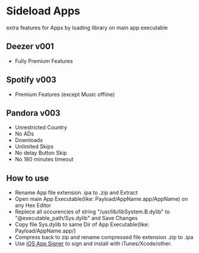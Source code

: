# Sideload Apps

extra features for Apps by loading library on main app executable

Deezer v001
------

* Fully Premium Features

Spotify v003
------

* Premium Features (except Music offline)

Pandora v003
------

* Unrestricted Country
* No ADs
* Downloads
* Unlimited Skips
* No delay Button Skip
* No 180 minutes timeout

How to use
------

* Rename App file extension .ipa to .zip and Extract
* Open main App Executable(like: Payload/AppName.app/AppName) on any Hex Editor
* Replece all occurencies of string "/usr/lib/libSystem.B.dylib" to "@executable_path/Sys.dylib" and Save Changes
* Copy file Sys.dylib to same Dir of App Executable(like: Payload/AppName.app/)
* Compress back to zip and rename compressed file extension .zip to .ipa
* Use [iOS App Signer](https://dantheman827.github.io/ios-app-signer/) to sign and install with iTunes/Xcode/other.

